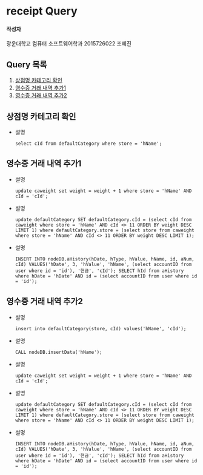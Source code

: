 # receipt Query

#### 작성자

광운대학교 컴퓨터 소프트웨어학과 2015726022 조혜진

## Query 목록

1. [상점명 카테고리 확인](#1)
2. [영수증 거래 내역 추가1](#2)
3. [영수증 거래 내역 추가2](#3)

<a name="1"></a>

## 상점명 카테고리 확인

- 설명

  ```mysql
  select cId from defaultCategory where store = 'hName';
  ```

<a name="2"></a>

## 영수증 거래 내역 추가1

- 설명

  ```mysql
  update caweight set weight = weight + 1 where store = 'hName' AND cId = 'cId';
  ```

- 설명

  ```mysql
  update defaultCategory SET defaultCategory.cId = (select cId from caweight where store = 'hName' AND cId <> 11 ORDER BY weight DESC LIMIT 1) where defaultCategory.store = (select store from caweight where store = 'hName' AND cId <> 11 ORDER BY weight DESC LIMIT 1);
  ```

- 설명

  ```mysql
  INSERT INTO nodeDB.aHistory(hDate, hType, hValue, hName, id, aNum, cId) VALUES('hDate', 3, 'hValue', 'hName', (select accountID from user where id = 'id'), '현금', 'cId'); SELECT hId from aHistory where hDate = 'hDate' AND id = (select accountID from user where id = 'id');
  ```

<a name="3"></a>

## 영수증 거래 내역 추가2

- 설명

  ```mysql
  insert into defaultCategory(store, cId) values('hName', 'cId');
  ```

- 설명

  ```mysql
  CALL nodeDB.insertData('hName');
  ```

- 설명

  ```mysql
  update caweight set weight = weight + 1 where store = 'hName' AND cId = 'cId';
  ```

- 설명

  ```mysql
  update defaultCategory SET defaultCategory.cId = (select cId from caweight where store = 'hName' AND cId <> 11 ORDER BY weight DESC LIMIT 1) where defaultCategory.store = (select store from caweight where store = 'hName' AND cId <> 11 ORDER BY weight DESC LIMIT 1);
  ```

- 설명

  ```mysql
  INSERT INTO nodeDB.aHistory(hDate, hType, hValue, hName, id, aNum, cId) VALUES('hDate', 3, 'hValue', 'hName', (select accountID from user where id = 'id'), '현금', 'cId'); SELECT hId from aHistory where hDate = 'hDate' AND id = (select accountID from user where id = 'id');
  ```

  